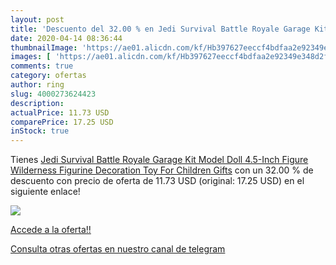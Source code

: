 ```yaml
---
layout: post
title: 'Descuento del 32.00 % en Jedi Survival Battle Royale Garage Kit M'
date: 2020-04-14 08:36:44
thumbnailImage: 'https://ae01.alicdn.com/kf/Hb397627eeccf4bdfaa2e92349e348d2fW/Jedi-Survival-Battle-Royale-Garage-Kit-Model-Doll-4-5-Inch-Figure-Wilderness-Figurine-Decoration-Toy.jpg_350x350._SL200_.jpg'
images: [ 'https://ae01.alicdn.com/kf/Hb397627eeccf4bdfaa2e92349e348d2fW/Jedi-Survival-Battle-Royale-Garage-Kit-Model-Doll-4-5-Inch-Figure-Wilderness-Figurine-Decoration-Toy.jpg_350x350._SL200_.jpg' ]
comments: true
category: ofertas
author: ring
slug: 4000273624423
description:
actualPrice: 11.73 USD
comparePrice: 17.25 USD
inStock: true
---
```


Tienes [Jedi Survival Battle Royale Garage Kit Model Doll 4.5-Inch Figure Wilderness Figurine Decoration Toy For Children Gifts](https://www.amazon.com/dp/4000273624423/?tag=redken08-20) con un 32.00 % de descuento con precio de oferta de 11.73 USD (original: 17.25 USD) en el siguiente enlace!

[![](https://ae01.alicdn.com/kf/Hb397627eeccf4bdfaa2e92349e348d2fW/Jedi-Survival-Battle-Royale-Garage-Kit-Model-Doll-4-5-Inch-Figure-Wilderness-Figurine-Decoration-Toy.jpg_350x350._SL200_.jpg)](https://www.amazon.com/dp/4000273624423/?tag=redken08-20)

[Accede a la oferta!!](https://www.amazon.com/dp/4000273624423/?tag=redken08-20)

[Consulta otras ofertas en nuestro canal de telegram](https://t.me/s/ofertas25)
